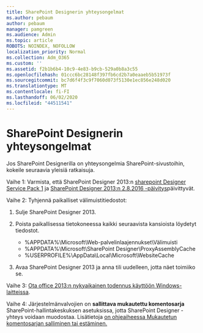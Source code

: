 ```yaml
---
title: SharePoint Designerin yhteysongelmat
ms.author: pebaum
author: pebaum
manager: pamgreen
ms.audience: Admin
ms.topic: article
ROBOTS: NOINDEX, NOFOLLOW
localization_priority: Normal
ms.collection: Adm_O365
ms.custom: ''
ms.assetid: f2b1b6b4-10c9-4e83-b9cb-529a0b8a3c55
ms.openlocfilehash: 01ccc6bc28148f397fb6cd2b7a0eaaeb5b51973f
ms.sourcegitcommit: bc7d6f4f3c9f7060d073f5130e1ec856e248d020
ms.translationtype: MT
ms.contentlocale: fi-FI
ms.lasthandoff: 06/02/2020
ms.locfileid: "44511541"
---
```

# <a name="sharepoint-designer-connection-issues"></a>SharePoint Designerin yhteysongelmat 

Jos SharePoint Designerilla on yhteysongelmia SharePoint-sivustoihin, kokeile seuraavia yleisiä ratkaisuja.

Vaihe 1: Varmista, että SharePoint Designer 2013:n [sharepoint Designer Service Pack 1](https://support.microsoft.com/help/2817441/description-of-microsoft-sharepoint-designer-2013-service-pack-1-sp1) ja [SharePoint Designer 2013:n 2.8.2016 -päivitys](https://support.microsoft.com/help/3114721/august-2-2016-update-for-sharepoint-designer-2013-kb3114721)päivittyvät.



Vaihe 2: Tyhjennä paikalliset välimuistitiedostot:

1. Sulje SharePoint Designer 2013.

2. Poista paikallisessa tietokoneessa kaikki seuraavista kansioista löydetyt tiedostot.

    - %APPDATA%\Microsoft\Web-palvelinlaajennukset\Välimuisti
    - %APPDATA%\Microsoft\SharePoint Designer\ProxyAssemblyCache
    - %USERPROFILE%\AppData\Local\Microsoft\WebsiteCache

3. Avaa SharePoint Designer 2013 ja anna tili uudelleen, jotta näet toimiiko se.

Vaihe 3: [Ota office 2013:n nykyaikainen todennus käyttöön Windows-laitteissa](https://docs.microsoft.com/microsoft-365/admin/security-and-compliance/enable-modern-authentication).

Vaihe 4: Järjestelmänvalvojien on **sallittava mukautettu komentosarja** SharePoint-hallintakeskuksen asetuksissa, jotta SharePoint Designer -yhteys voidaan muodostaa. Lisätietoja [on ohjeaiheessa Mukautetun komentosarjan salliminen tai estäminen.](https://docs.microsoft.com/sharepoint/allow-or-prevent-custom-script)


